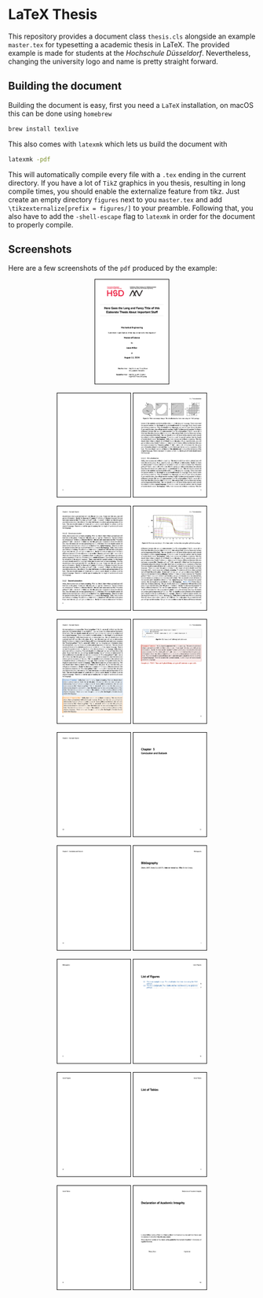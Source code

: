 # LaTeX Thesis
This repository provides a document class ```thesis.cls``` alongside an example ```master.tex``` for typesetting a academic thesis in LaTeX.
The provided example is made for students at the *Hochschule Düsseldorf*. Nevertheless, changing the university logo and name is pretty straight forward.

## Building the document
Building the document is easy, first you need a ```LaTeX``` installation, on macOS this can be done using ```homebrew```
```sh
brew install texlive
```
This also comes with ```latexmk``` which lets us build the document with
```sh
latexmk -pdf
```
This will automatically compile every file with a ```.tex``` ending in the current directory.
If you have a lot of ```TikZ``` graphics in you thesis, resulting in long compile times, you should enable the externalize feature from tikz.
Just create an empty directory ```figures``` next to you ```master.tex``` and add ```\tikzexternalize[prefix = figures/]``` to your preamble.
Following that, you also have to add the ```-shell-escape``` flag to ```latexmk``` in order for the document to properly compile.

## Screenshots

Here are a few screenshots of the ```pdf``` produced by the example:
<p align = "center">
    <img src = "screenshots/page_0.jpg" width = "30%"/><br>
</p>
<p align = "center">
    <img src = "screenshots/page_1.jpg" width = "30%"/> <img src = "screenshots/page_2.jpg" width = "30%"/><br>
</p>
<p align = "center">
    <img src = "screenshots/page_3.jpg" width = "30%"/> <img src = "screenshots/page_4.jpg" width = "30%"/><br>
</p>
<p align = "center">
    <img src = "screenshots/page_5.jpg" width = "30%"/> <img src = "screenshots/page_6.jpg" width = "30%"/><br>
</p>
<p align = "center">
    <img src = "screenshots/page_7.jpg" width = "30%"/> <img src = "screenshots/page_8.jpg" width = "30%"/><br>
</p>
<p align = "center">
    <img src = "screenshots/page_9.jpg" width = "30%"/> <img src = "screenshots/page_10.jpg" width = "30%"/><br>
</p>
<p align = "center">
    <img src = "screenshots/page_11.jpg" width = "30%"/> <img src = "screenshots/page_12.jpg" width = "30%"/><br>
</p>
<p align = "center">
    <img src = "screenshots/page_13.jpg" width = "30%"/> <img src = "screenshots/page_14.jpg" width = "30%"/><br>
</p>
<p align = "center">
    <img src = "screenshots/page_15.jpg" width = "30%"/> <img src = "screenshots/page_16.jpg" width = "30%"/><br>
</p>
